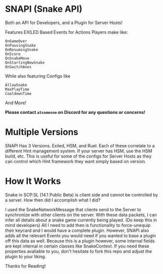 # SNAPI (Snake API)
  Both an API for Developers, and a Plugin for Server Hosts!

  Features EXILED Based Events for Actions Players make like:
  ```
  OnGameOver
  OnPausingSnake
  OnResumingSnake
  OnScore
  OnSnakeMove
  OnStartingNewSnake
  OnSwitchAxes
  ```

  While also featuring Configs like
  ```
  AllowSnake
  MaxPlayTime
  CooldownTime
  ```
  And More!

  **Please contact ```atsomeone``` on Discord for any questions or concerns!**


# Multiple Versions
  SNAPI Has 3 Versions. Exiled, HSM, and RueI. Each of these correlate to a different Hint management system. If your server has HSM, use the HSM build, etc.
  This is useful for some of the configs for Server Hosts as they can control which Hint framework they want simply based on version.


# How It Works
  Snake in SCP:SL (14.1 Public Beta) is client side and cannot be controlled by a server. How then did I accomplish what I did?
  
  I used the SnakeNetworkMessage that clients send to the Server to synchronize with other clients on the server. With these data packets, I can infer all details about a snake game currently being played. (Do keep this in mind developers)
  All I need to add then is functionality to force-unequip their keycard and I would have a complete plugin. However, SNAPI also adds all the relevant Events you would need if you wanted to base a plugin off this data as well.
  Because this is a plugin however, some internal fields are kept internal in certain classes like SnakeContext. If you need these properties avaliable to you, don't hesitate to fork this repo and adjust the plugin to your liking.

  Thanks for Reading!
